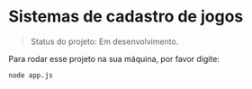 # Sistemas de cadastro de jogos

>Status do projeto: Em desenvolvimento.

Para rodar esse projeto na sua máquina, por favor digite:

```
node app.js
```  
